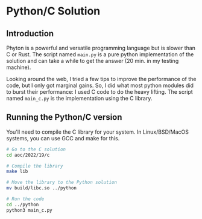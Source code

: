 # Python/C Solution

## Introduction
Phyton is a powerful and versatile programming language but is slower than C or Rust. The script named `main.py` is a pure python implementation of the solution and can take a while to get the answer (20 min. in my testing machine).

Looking around the web, I tried a few tips to improve the performance of the code, but I only got marginal gains. So, I did what most python modules did to burst their performance: I used C code to do the heavy lifting. The script named `main_c.py` is the implementation using the C library.

## Running the Python/C version
You'll need to compile the C library for your system. In Linux/BSD/MacOS systems, you can use GCC and make for this.

```bash
# Go to the C solution
cd aoc/2022/19/c

# Compile the library
make lib

# Move the library to the Python solution
mv build/libc.so ../python

# Run the code
cd ../python
python3 main_c.py
```

